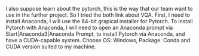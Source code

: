 I also suppose learn about the pytorch, this is the way that our team want to use in the further project.
So I tried the both link about VQA.
First, I need to install Anaconda, I will use the 64-bit grapical installer for Pytorch.
To install Pytorch with Anaconda, I will need to open an Anaconda prompt via Start|Anaconda3|Anaconda Prompt, to install Pytorch via Anaconda, and have a CUDA-capable system. Choose OS: Windows, Package: Conda and CUDA version suited to my machine.
